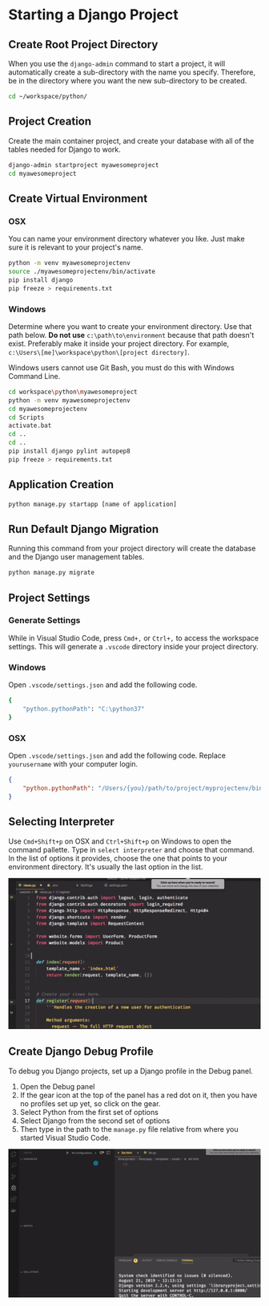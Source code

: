 # Starting a Django Project

## Create Root Project Directory

When you use the `django-admin` command to start a project, it will automatically create a sub-directory with the name you specify. Therefore, be in the directory where you want the new sub-directory to be created.

```sh
cd ~/workspace/python/
```

## Project Creation

Create the main container project, and create your database with all of the tables needed for Django to work.

```sh
django-admin startproject myawesomeproject
cd myawesomeproject
```

## Create Virtual Environment

### OSX

You can name your environment directory whatever you like. Just make sure it is relevant to your project's name.

```sh
python -m venv myawesomeprojectenv
source ./myawesomeprojectenv/bin/activate
pip install django
pip freeze > requirements.txt
```

### Windows

Determine where you want to create your environment directory. Use that path below. **Do not use** `c:\path\to\environment` because that path doesn't exist. Preferably make it inside your project directory. For example, `c:\Users\[me]\workspace\python\[project directory]`.

Windows users cannot use Git Bash, you must do this with Windows Command Line.

```sh
cd workspace\python\myawesomeproject
python -m venv myawesomeprojectenv
cd myawesomeprojectenv
cd Scripts
activate.bat
cd ..
cd ..
pip install django pylint autopep8
pip freeze > requirements.txt
```

## Application Creation

```sh
python manage.py startapp [name of application]
```

## Run Default Django Migration

Running this command from your project directory will create the database and the Django user management tables.

```sh
python manage.py migrate
```

## Project Settings

### Generate Settings

While in Visual Studio Code, press `Cmd+,` or `Ctrl+,` to access the workspace settings. This will generate a `.vscode` directory inside your project directory.

### Windows

Open `.vscode/settings.json` and add the following code.

```sh
{
    "python.pythonPath": "C:\python37"
}
```

### OSX

Open `.vscode/settings.json` and add the following code. Replace `yourusername` with your computer login.

```json
{
    "python.pythonPath": "/Users/{you}/path/to/project/myprojectenv/bin/python"
}
```

## Selecting Interpreter

Use `Cmd+Shift+p` on OSX and `Ctrl+Shift+p` on Windows to open the command pallette. Type in `select interpreter` and choose that command. In the list of options it provides, choose the one that points to your environment directory. It's usually the last option in the list.

![select python interpreter](./images/select-interpreter.gif)

## Create Django Debug Profile

To debug you Django projects, set up a Django profile in the Debug panel.

1. Open the Debug panel
1. If the gear icon at the top of the panel has a red dot on it, then you have no profiles set up yet, so click on the gear.
1. Select Python from the first set of options
1. Select Django from the second set of options
1. Then type in the path to the `manage.py` file relative from where you started Visual Studio Code.

![selecting the python and django debug profile](./images/django-debug-setup.gif)